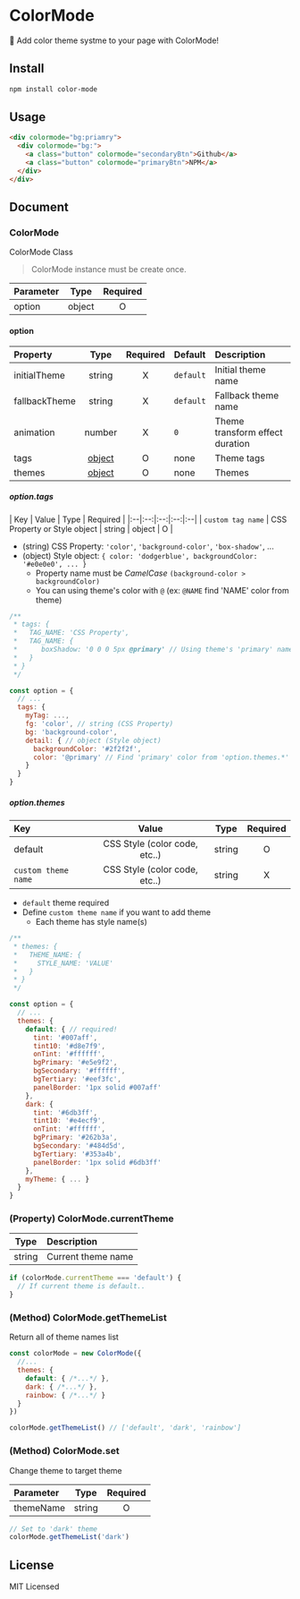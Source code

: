 # ColorMode
🎨 Add color theme systme to your page with ColorMode!

## Install
```bash
npm install color-mode
```

## Usage

```html
<div colormode="bg:priamry">
  <div colormode="bg:">
    <a class="button" colormode="secondaryBtn">Github</a>
    <a class="button" colormode="primaryBtn">NPM</a>
  </div>
</div>
```

## Document
### ColorMode
ColorMode Class
> ColorMode instance must be create once.

| Parameter | Type | Required |
|:--|:--:|:--:|
| option | object | O |

#### option
| Property | Type | Required | Default | Description |
|:--|:--:|:--:|:--|:--|
| initialTheme | string | X | `default` | Initial theme name  |
| fallbackTheme | string | X | `default` | Fallback theme name |
| animation | number | X | `0` | Theme transform effect duration |
| tags | [object]() | O | none | Theme tags |
| themes | [object]() | O | none | Themes |

##### option.tags

| Key | Value | Type | Required |
|:--|:--:|:--:|:--:|:--|
| `custom tag name` | CSS Property or Style object | string \| object | O |

- (string) CSS Property: `'color'`, `'background-color'`, `'box-shadow'`, ...
- (object) Style object: `{ color: 'dodgerblue', backgroundColor: '#e0e0e0', ... }`
  - Property name must be *CamelCase* `(background-color > backgroundColor)`
  - You can using theme's color with `@` (ex: `@NAME` find 'NAME' color from theme)

```javascript
/**
 * tags: {
 *   TAG_NAME: 'CSS Property',
 *   TAG_NAME: {
 *      boxShadow: '0 0 0 5px @primary' // Using theme's 'primary' named color
 *   }
 * }
 */

const option = {
  // ...
  tags: {
    myTag: ...,
    fg: 'color', // string (CSS Property)
    bg: 'background-color',
    detail: { // object (Style object)
      backgroundColor: '#2f2f2f',
      color: '@primary' // Find 'primary' color from 'option.themes.*'
    }
  }
}
```

##### option.themes

| Key | Value | Type | Required |
|:--|:--:|:--:|:--:|
| default | CSS Style (color code, etc..) | string | O |
| `custom theme name` | CSS Style (color code, etc..) | string | X |

- `default` theme required
- Define `custom theme name` if you want to add theme
  - Each theme has style name(s)

```javascript
/**
 * themes: {
 *   THEME_NAME: {
 *     STYLE_NAME: 'VALUE'
 *   }
 * }
 */

const option = {
  // ...
  themes: {
    default: { // required!
      tint: '#007aff',
      tint10: '#d8e7f9',
      onTint: '#ffffff',
      bgPrimary: '#e5e9f2',
      bgSecondary: '#ffffff',
      bgTertiary: '#eef3fc',
      panelBorder: '1px solid #007aff'
    },
    dark: {
      tint: '#6db3ff',
      tint10: '#e4ecf9',
      onTint: '#ffffff',
      bgPrimary: '#262b3a',
      bgSecondary: '#484d5d',
      bgTertiary: '#353a4b',
      panelBorder: '1px solid #6db3ff'
    },
    myTheme: { ... }
  }
}
```

### (Property) ColorMode.currentTheme

| Type | Description |
|:--:|:--|
| string | Current theme name |

```javascript
if (colorMode.currentTheme === 'default') {
  // If current theme is default..
}
```

### (Method) ColorMode.getThemeList

Return all of theme names list

```javascript
const colorMode = new ColorMode({
  //...
  themes: {
    default: { /*...*/ },
    dark: { /*...*/ },
    rainbow: { /*...*/ }
  }
})

colorMode.getThemeList() // ['default', 'dark', 'rainbow']
```


### (Method) ColorMode.set

Change theme to target theme

| Parameter | Type | Required |
|:--|:--:|:--:|
| themeName | string | O |

```javascript
// Set to 'dark' theme
colorMode.getThemeList('dark')
```

## License
MIT Licensed
